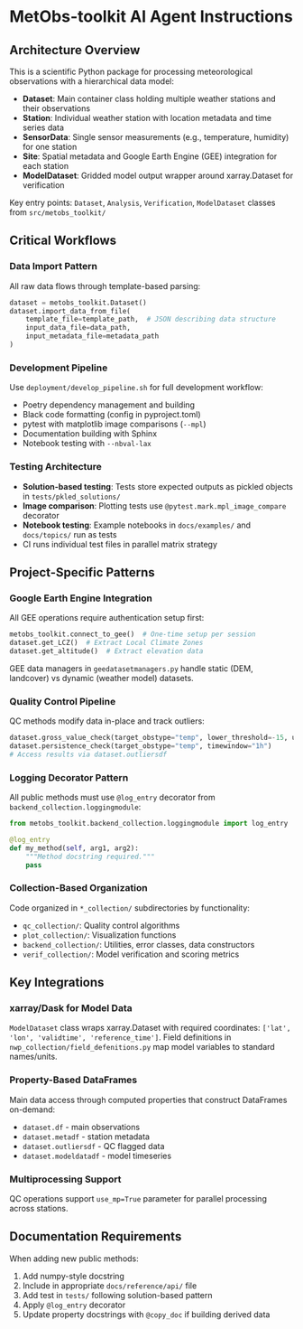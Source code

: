 # MetObs-toolkit AI Agent Instructions

## Architecture Overview

This is a scientific Python package for processing meteorological observations with a hierarchical data model:

- **Dataset**: Main container class holding multiple weather stations and their observations
- **Station**: Individual weather station with location metadata and time series data  
- **SensorData**: Single sensor measurements (e.g., temperature, humidity) for one station
- **Site**: Spatial metadata and Google Earth Engine (GEE) integration for each station
- **ModelDataset**: Gridded model output wrapper around xarray.Dataset for verification

Key entry points: `Dataset`, `Analysis`, `Verification`, `ModelDataset` classes from `src/metobs_toolkit/`

## Critical Workflows

### Data Import Pattern
All raw data flows through template-based parsing:
```python
dataset = metobs_toolkit.Dataset()
dataset.import_data_from_file(
    template_file=template_path,  # JSON describing data structure
    input_data_file=data_path,
    input_metadata_file=metadata_path
)
```

### Development Pipeline
Use `deployment/develop_pipeline.sh` for full development workflow:
- Poetry dependency management and building
- Black code formatting (config in pyproject.toml)
- pytest with matplotlib image comparisons (`--mpl`)
- Documentation building with Sphinx
- Notebook testing with `--nbval-lax`

### Testing Architecture
- **Solution-based testing**: Tests store expected outputs as pickled objects in `tests/pkled_solutions/`
- **Image comparison**: Plotting tests use `@pytest.mark.mpl_image_compare` decorator
- **Notebook testing**: Example notebooks in `docs/examples/` and `docs/topics/` run as tests
- CI runs individual test files in parallel matrix strategy

## Project-Specific Patterns

### Google Earth Engine Integration
All GEE operations require authentication setup first:
```python
metobs_toolkit.connect_to_gee()  # One-time setup per session
dataset.get_LCZ()  # Extract Local Climate Zones
dataset.get_altitude()  # Extract elevation data
```

GEE data managers in `geedatasetmanagers.py` handle static (DEM, landcover) vs dynamic (weather model) datasets.

### Quality Control Pipeline
QC methods modify data in-place and track outliers:
```python
dataset.gross_value_check(target_obstype="temp", lower_threshold=-15, upper_threshold=35)
dataset.persistence_check(target_obstype="temp", timewindow="1h")
# Access results via dataset.outliersdf
```

### Logging Decorator Pattern
All public methods must use `@log_entry` decorator from `backend_collection.loggingmodule`:
```python
from metobs_toolkit.backend_collection.loggingmodule import log_entry

@log_entry
def my_method(self, arg1, arg2):
    """Method docstring required."""
    pass
```

### Collection-Based Organization
Code organized in `*_collection/` subdirectories by functionality:
- `qc_collection/`: Quality control algorithms
- `plot_collection/`: Visualization functions  
- `backend_collection/`: Utilities, error classes, data constructors
- `verif_collection/`: Model verification and scoring metrics

## Key Integrations

### xarray/Dask for Model Data
`ModelDataset` class wraps xarray.Dataset with required coordinates: `['lat', 'lon', 'validtime', 'reference_time']`. Field definitions in `nwp_collection/field_defenitions.py` map model variables to standard names/units.

### Property-Based DataFrames
Main data access through computed properties that construct DataFrames on-demand:
- `dataset.df` - main observations
- `dataset.metadf` - station metadata  
- `dataset.outliersdf` - QC flagged data
- `dataset.modeldatadf` - model timeseries

### Multiprocessing Support
QC operations support `use_mp=True` parameter for parallel processing across stations.

## Documentation Requirements

When adding new public methods:
1. Add numpy-style docstring
2. Include in appropriate `docs/reference/api/` file  
3. Add test in `tests/` following solution-based pattern
4. Apply `@log_entry` decorator
5. Update property docstrings with `@copy_doc` if building derived data
